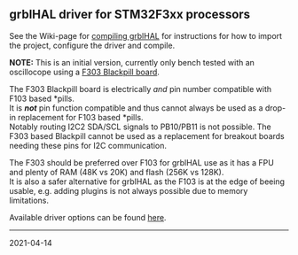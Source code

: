 ## grblHAL driver for STM32F3xx processors

See the Wiki-page for [compiling grblHAL](https://github.com/grblHAL/core/wiki/Compiling-GrblHAL) for instructions for how to import the project, configure the driver and compile.

__NOTE:__ This is an initial version, currently only bench tested with an oscillocope using a [F303 Blackpill board](https://robotdyn.com/stm32f303cct6-256-kb-flash-stm32-arm-cortexr-m4-mini-system-dev-board-3326a9dd-3c19-11e9-910a-901b0ebb3621.html).

The F303 Blackpill board is electrically _and_ pin number compatible with F103 based *pills.  
It is _**not**_ pin function compatible and thus cannot always be used as a drop-in replacement for F103 based *pills.  
Notably routing I2C2 SDA/SCL signals to PB10/PB11 is not possible. The F303 based Blackpill cannot be used as a replacement for breakout boards needing these pins for I2C communication. 

The F303 should be preferred over F103 for grblHAL use as it has a FPU and plenty of RAM \(48K vs 20K\) and flash \(256K vs 128K\).  
It is also a safer alternative for grblHAL as the F103 is at the edge of beeing usable, e.g. adding plugins is not always possible due to memory limitations.

Available driver options can be found [here](Inc/my_machine.h).

---
2021-04-14
